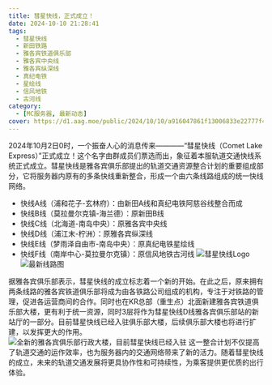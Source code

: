 ```yaml
---
title: 彗星快线，正式成立！
date: 2024-10-10 21:28:41
tags:
  - 彗星快线
  - 新田铁路
  - 雅各宾铁道俱乐部
  - 雅各宾中央线
  - 雅各宾纵深线
  - 真纪电铁
  - 星绘线
  - 信风地铁
  - 古河线
category:
  - [MC服务器, 最新动态]
cover: https://d1.aag.moe/public/2024/10/10/a916047861f13006833e22777f4af040.png
---
```

2024年10月2日0时，一个振奋人心的消息传来————“彗星快线（Comet Lake Express）”正式成立！这个名字由群成员们票选而出，象征着本服轨道交通快线系统正式成立。彗星快线是雅各宾俱乐部提出的轨道交通资源整合计划的重要组成部分，它将服务器内原有的多条快线重新整合，形成一个由六条线路组成的统一快线网络。
* 快线A线（浦和花子-玄林府）：由新田A线和真纪电铁阿慈谷线整合而成
* 快线B线（莫拉曼尔克镇-海兰德）：原新田B线
* 快线C线（北海道-南岛中央）：原雅各宾中央线
* 快线D线（浦江末-柠洲）：原雅各宾纵深线
* 快线E线（梦雨泽自由市-南岛中央）：原真纪电铁星绘线
* 快线F线（南岸中心-莫拉曼尔克镇）：原信风地铁古河线
![彗星快线Logo](https://i0.hdslb.com/bfs/article/e19c3994eb27545d42589bdf98b9564714823193.png)
![最新线路图](https://d1.aag.moe/public/2024/10/10/4382962b19ef2692c8d5682dcf903a67.png)

据雅各宾俱乐部表示，彗星快线的成立标志着一个新的开始。在此之后，原来拥有两条线路的雅各宾铁道俱乐部将成为由各铁路公司组成的机构，专注于对铁路的管理，促进各运营商间的合作。同时也在KR总部（重生点）北面新建雅各宾铁道俱乐部大楼，更有利于统一资源，同时3层将作为彗星快线D线雅各宾俱乐部站的新站厅的一部分。目前彗星快线已经入驻俱乐部大楼，后续俱乐部大楼也将进行扩建，以发挥更大的作用。
![全新的雅各宾俱乐部行政大楼，目前彗星快线已经入驻](https://d1.aag.moe/public/2024/10/10/6c0beb95bb2c29de64ffc70404e4d9c4.png)
这一整合计划不仅提高了轨道交通的运作效率，也为服务器内的交通网络带来了新的活力。随着彗星快线的成立，未来的轨道交通发展将更具协作性和可持续性，为乘客提供更优质的出行体验。